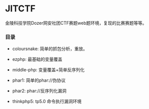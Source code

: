 # JITCTF
金陵科技学院Dozer网安社团CTF赛题web题环境，复现的比赛赛题等等。

### 目录

* coloursnake: 简单的抓包分析，重放。

* ezphp: 最基础的变量覆盖

* middle-php: 变量覆盖+简单反序列化

* phar1: 简单的phar://伪协议

* phar2: phar://反序列化漏洞

* thinkphp5: tp5.0 命令执行漏洞环境


